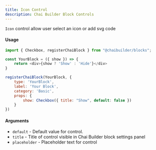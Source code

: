 ```yaml
---
title: Icon Control
description: Chai Builder Block Controls
---
```


`Icon` control allow user select an icon or add svg code

#### Usage

```js
import { Checkbox, registerChaiBlock } from "@chaibuilder/blocks";

const YourBlock = ({ show }) => {
    return <div>{show ? 'Show' : 'Hide'}</div>
}

registerChaiBlock(YourBlock, {
    type: 'YourBlock',
    label: 'Your Block',
    category: 'Basic',
    props: {
        show: Checkbox({ title: "Show", default: false })
    }
})

```


#### Arguments

- `default` - Default value for control.
- `title` - Title of control visible in Chai Builder block settings panel
- `placeholder` - Placeholder text for control
